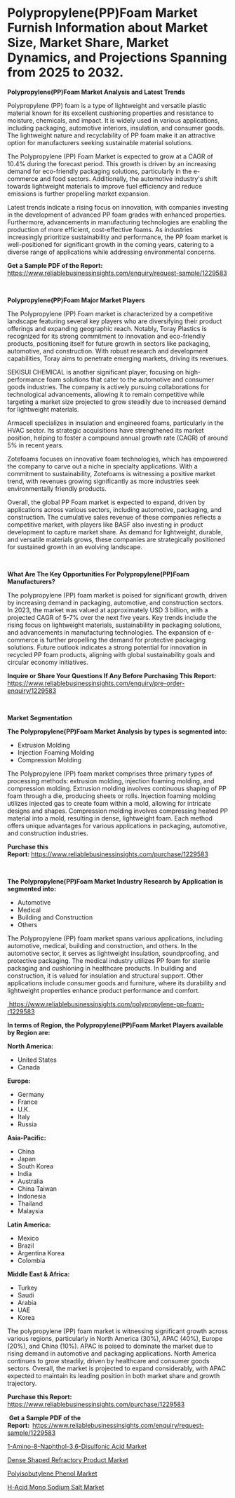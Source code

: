<p><h1>Polypropylene(PP)Foam Market Furnish Information about Market Size, Market Share, Market Dynamics, and Projections Spanning from 2025 to 2032.</h1></p><p><strong>Polypropylene(PP)Foam Market Analysis and Latest Trends</strong></p>
<p><p>Polypropylene (PP) foam is a type of lightweight and versatile plastic material known for its excellent cushioning properties and resistance to moisture, chemicals, and impact. It is widely used in various applications, including packaging, automotive interiors, insulation, and consumer goods. The lightweight nature and recyclability of PP foam make it an attractive option for manufacturers seeking sustainable material solutions.</p><p>The Polypropylene (PP) Foam Market is expected to grow at a CAGR of 10.4% during the forecast period. This growth is driven by an increasing demand for eco-friendly packaging solutions, particularly in the e-commerce and food sectors. Additionally, the automotive industry's shift towards lightweight materials to improve fuel efficiency and reduce emissions is further propelling market expansion. </p><p>Latest trends indicate a rising focus on innovation, with companies investing in the development of advanced PP foam grades with enhanced properties. Furthermore, advancements in manufacturing technologies are enabling the production of more efficient, cost-effective foams. As industries increasingly prioritize sustainability and performance, the PP foam market is well-positioned for significant growth in the coming years, catering to a diverse range of applications while addressing environmental concerns.</p></p>
<p><strong>Get a Sample PDF of the Report:&nbsp;</strong> <a href="https://www.reliablebusinessinsights.com/enquiry/request-sample/1229583?utm_campaign=1837&utm_medium=2&utm_source=Github&utm_content=ia&utm_term=02022025&utm_id=polypropyleneppfoam">https://www.reliablebusinessinsights.com/enquiry/request-sample/1229583</a></p>
<p>&nbsp;</p>
<p><strong>Polypropylene(PP)Foam Major Market Players</strong></p>
<p><p>The Polypropylene (PP) Foam market is characterized by a competitive landscape featuring several key players who are diversifying their product offerings and expanding geographic reach. Notably, Toray Plastics is recognized for its strong commitment to innovation and eco-friendly products, positioning itself for future growth in sectors like packaging, automotive, and construction. With robust research and development capabilities, Toray aims to penetrate emerging markets, driving its revenues.</p><p>SEKISUI CHEMICAL is another significant player, focusing on high-performance foam solutions that cater to the automotive and consumer goods industries. The company is actively pursuing collaborations for technological advancements, allowing it to remain competitive while targeting a market size projected to grow steadily due to increased demand for lightweight materials.</p><p>Armacell specializes in insulation and engineered foams, particularly in the HVAC sector. Its strategic acquisitions have strengthened its market position, helping to foster a compound annual growth rate (CAGR) of around 5% in recent years.</p><p>Zotefoams focuses on innovative foam technologies, which has empowered the company to carve out a niche in specialty applications. With a commitment to sustainability, Zotefoams is witnessing a positive market trend, with revenues growing significantly as more industries seek environmentally friendly products.</p><p>Overall, the global PP Foam market is expected to expand, driven by applications across various sectors, including automotive, packaging, and construction. The cumulative sales revenue of these companies reflects a competitive market, with players like BASF also investing in product development to capture market share. As demand for lightweight, durable, and versatile materials grows, these companies are strategically positioned for sustained growth in an evolving landscape.</p></p>
<p>&nbsp;</p>
<p><strong>What Are The Key Opportunities For Polypropylene(PP)Foam Manufacturers?</strong></p>
<p><p>The polypropylene (PP) foam market is poised for significant growth, driven by increasing demand in packaging, automotive, and construction sectors. In 2023, the market was valued at approximately USD 3 billion, with a projected CAGR of 5-7% over the next five years. Key trends include the rising focus on lightweight materials, sustainability in packaging solutions, and advancements in manufacturing technologies. The expansion of e-commerce is further propelling the demand for protective packaging solutions. Future outlook indicates a strong potential for innovation in recycled PP foam products, aligning with global sustainability goals and circular economy initiatives.</p></p>
<p><strong>Inquire or Share Your Questions If Any Before Purchasing This Report:</strong> <a href="https://www.reliablebusinessinsights.com/enquiry/pre-order-enquiry/1229583?utm_campaign=1837&utm_medium=2&utm_source=Github&utm_content=ia&utm_term=02022025&utm_id=polypropyleneppfoam">https://www.reliablebusinessinsights.com/enquiry/pre-order-enquiry/1229583</a></p>
<p>&nbsp;</p>
<p><strong>Market Segmentation</strong></p>
<p><strong>The Polypropylene(PP)Foam Market Analysis by types is segmented into:</strong></p>
<p><ul><li>Extrusion Molding</li><li>Injection Foaming Molding</li><li>Compression Molding</li></ul></p>
<p><p>The Polypropylene (PP) foam market comprises three primary types of processing methods: extrusion molding, injection foaming molding, and compression molding. Extrusion molding involves continuous shaping of PP foam through a die, producing sheets or rolls. Injection foaming molding utilizes injected gas to create foam within a mold, allowing for intricate designs and shapes. Compression molding involves compressing heated PP material into a mold, resulting in dense, lightweight foam. Each method offers unique advantages for various applications in packaging, automotive, and construction industries.</p></p>
<p><strong>Purchase this Report:&nbsp;</strong><a href="https://www.reliablebusinessinsights.com/purchase/1229583?utm_campaign=1837&utm_medium=2&utm_source=Github&utm_content=ia&utm_term=02022025&utm_id=polypropyleneppfoam">https://www.reliablebusinessinsights.com/purchase/1229583</a></p>
<p>&nbsp;</p>
<p><strong>The Polypropylene(PP)Foam Market Industry Research by Application is segmented into:</strong></p>
<p><ul><li>Automotive</li><li>Medical</li><li>Building and Construction</li><li>Others</li></ul></p>
<p><p>The Polypropylene (PP) foam market spans various applications, including automotive, medical, building and construction, and others. In the automotive sector, it serves as lightweight insulation, soundproofing, and protective packaging. The medical industry utilizes PP foam for sterile packaging and cushioning in healthcare products. In building and construction, it is valued for insulation and structural support. Other applications include consumer goods and furniture, where its durability and lightweight properties enhance product performance and comfort.</p></p>
<p><a href="https://www.reliablebusinessinsights.com/polypropylene-pp-foam-r1229583?utm_campaign=1837&utm_medium=2&utm_source=Github&utm_content=ia&utm_term=02022025&utm_id=polypropyleneppfoam">&nbsp;https://www.reliablebusinessinsights.com/polypropylene-pp-foam-r1229583</a></p>
<p><strong>In terms of Region, the Polypropylene(PP)Foam Market Players available by Region are:</strong></p>
<p>
    <p> <strong> North America: </strong>
        <ul>
            <li>United States</li>
            <li>Canada</li>
        </ul>
        </p> 
    <p> <strong> Europe: </strong>
        <ul>
            <li>Germany</li>
            <li>France</li>
            <li>U.K.</li>
            <li>Italy</li>
            <li>Russia</li>
        </ul>
        </p> 
    <p> <strong> Asia-Pacific: </strong>
        <ul>
            <li>China</li>
            <li>Japan</li>
            <li>South Korea</li>
            <li>India</li>
            <li>Australia</li>
            <li>China Taiwan</li>
            <li>Indonesia</li>
            <li>Thailand</li>
            <li>Malaysia</li>
        </ul>
        </p> 
    <p> <strong> Latin America: </strong>
        <ul>
            <li>Mexico</li>
            <li>Brazil</li>
            <li>Argentina Korea</li>
            <li>Colombia</li>
        </ul>
        </p> 
    <p> <strong> Middle East & Africa: </strong>
        <ul>
            <li>Turkey</li>
            <li>Saudi</li>
            <li>Arabia</li>
            <li>UAE</li>
            <li>Korea</li>
        </ul>
    </p>
    </p>
<p><p>The polypropylene (PP) foam market is witnessing significant growth across various regions, particularly in North America (30%), APAC (40%), Europe (20%), and China (10%). APAC is poised to dominate the market due to rising demand in automotive and packaging applications. North America continues to grow steadily, driven by healthcare and consumer goods sectors. Overall, the market is projected to expand considerably, with APAC expected to maintain its leading position in both market share and growth trajectory.</p></p>
<p><strong>Purchase this Report: </strong><a href="https://www.reliablebusinessinsights.com/purchase/1229583?utm_campaign=1837&utm_medium=2&utm_source=Github&utm_content=ia&utm_term=02022025&utm_id=polypropyleneppfoam">https://www.reliablebusinessinsights.com/purchase/1229583</a></p>
<p>&nbsp;<strong>Get a Sample PDF of the Report:&nbsp;&nbsp;</strong><a href="https://www.reliablebusinessinsights.com/enquiry/request-sample/1229583?utm_campaign=1837&utm_medium=2&utm_source=Github&utm_content=ia&utm_term=02022025&utm_id=polypropyleneppfoam">https://www.reliablebusinessinsights.com/enquiry/request-sample/1229583</a></p>
<p><strong></strong></p>
<p><p><a href="https://github.com/slmagaddam/Market-Research-Report-List-1/blob/main/1-amino-8-naphthol-36-disulfonic-acid-market.md?utm_campaign=1837&utm_medium=2&utm_source=Github&utm_content=ia&utm_term=02022025&utm_id=polypropyleneppfoam">1-Amino-8-Naphthol-3,6-Disulfonic Acid Market</a></p><p><a href="https://github.com/chkrselia/Market-Research-Report-List-1/blob/main/dense-shaped-refractory-product-market.md?utm_campaign=1837&utm_medium=2&utm_source=Github&utm_content=ia&utm_term=02022025&utm_id=polypropyleneppfoam">Dense Shaped Refractory Product Market</a></p><p><a href="https://github.com/iroldilom/Market-Research-Report-List-1/blob/main/polyisobutylene-phenol-market.md?utm_campaign=1837&utm_medium=2&utm_source=Github&utm_content=ia&utm_term=02022025&utm_id=polypropyleneppfoam">Polyisobutylene Phenol Market</a></p><p><a href="https://github.com/moazugavate/Market-Research-Report-List-1/blob/main/h-acid-mono-sodium-salt-market.md?utm_campaign=1837&utm_medium=2&utm_source=Github&utm_content=ia&utm_term=02022025&utm_id=polypropyleneppfoam">H-Acid Mono Sodium Salt Market</a></p></p>